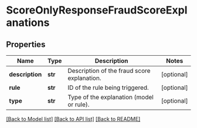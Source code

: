 # ScoreOnlyResponseFraudScoreExplanations

## Properties
Name | Type | Description | Notes
------------ | ------------- | ------------- | -------------
**description** | **str** | Description of the fraud score explanation. | [optional] 
**rule** | **str** | ID of the rule being triggered. | [optional] 
**type** | **str** | Type of the explanation (model or rule). | [optional] 

[[Back to Model list]](../README.md#documentation-for-models) [[Back to API list]](../README.md#documentation-for-api-endpoints) [[Back to README]](../README.md)



